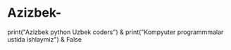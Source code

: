 # Azizbek-
print("Azizbek python Uzbek coders") &
print("Kompyuter programmmalar ustida ishlaymiz") &
False
